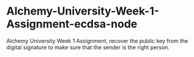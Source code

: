 # Alchemy-University-Week-1-Assignment-ecdsa-node
Alchemy University Week 1 Assignment, recover the public key from the digital signature to make sure that the sender is the right person.

